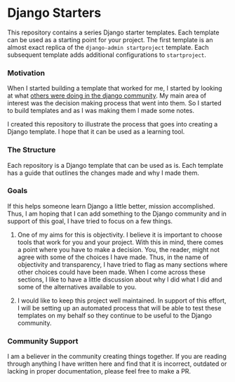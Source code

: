 # Django Starters

This repository contains a series Django starter templates.  Each template can be used as a starting point for your project.  The first template is an almost exact replica of the `django-admin startproject` template.  Each subsequent template adds additional configurations to `startproject`.  

### Motivation
 
When I started building a template that worked for me, I started by looking at what <a href="https://www.djangopackages.com/grids/g/project-templates/" target="_blank">others were doing in the django community</a>.  My main area of interest was the decision making process that went into them.  So I started to build templates and as I was making them I made some notes.  

I created this repository to illustrate the process that goes into creating a Django template.  I hope that it can be used as a learning tool.   

### The Structure

Each repository is a Django template that can be used as is.  Each template has a guide that outlines the changes made and why I made them.  

### Goals

If this helps someone learn Django a little better, mission accomplished.  Thus, I am hoping that I can add something to the Django community and in support of this goal, I have tried to focus on a few things.

1.  One of my aims for this is objectivity.  I believe it is important to choose tools that work for you and your project.  With this in mind, there comes a point where you have to make a decision.  You, the reader, might not agree with some of the choices I have made.  Thus, in the name of objectivity and transparency, I have tried to flag as many sections where other choices could have been made.  When I come across these sections, I like to have a little discussion about why I did what I did and some of the alternatives available to you.

2.  I would like to keep this project well maintained.  In support of this effort, I will be setting up an automated process that will be able to test these templates on my behalf so they continue to be useful to the Django community.    

### Community Support

I am a believer in the community creating things together.  If you are reading through anything I have written here and find that it is incorrect, outdated or lacking in proper documentation, please feel free to make a PR.





